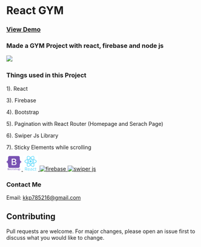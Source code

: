 # React GYM

<h3><a href="https://kkp785216.github.io/gym-react">View Demo</a></h3>

### Made a GYM Project with react, firebase and node js

<img src="https://i.imgur.com/M5A14c6.png" />

### Things used in this Project
<p>1). React</p>
<p>3). Firebase</p>
<p>4). Bootstrap</p>
<p>5). Pagination with React Router (Homepage and Serach Page)
<p>6). Swiper Js Library</p>
<p>7). Sticky Elements while scrolling</p>

<p align="left">
    <a href="https://getbootstrap.com" target="_blank" rel="noreferrer">
    <img src="https://raw.githubusercontent.com/devicons/devicon/master/icons/bootstrap/bootstrap-plain-wordmark.svg" alt="bootstrap" width="40" height="40"/> 
    </a>
    <a href="https://reactjs.org/" target="_blank" rel="noreferrer"> 
    <img src="https://raw.githubusercontent.com/devicons/devicon/master/icons/react/react-original-wordmark.svg" alt="react" width="40" height="40"/> 
    </a>
    <a href="https://firebase.google.com/" target="_blank" rel="noreferrer">
    <img src="https://www.vectorlogo.zone/logos/firebase/firebase-icon.svg" alt="firebase" width="40" height="40"/>
  </a>
    <a href="https://swiperjs.com/" target="_blank" rel="noreferrer">
    <img src="https://cms-assets.tutsplus.com/uploads/users/780/posts/39427/image-upload/68747470733a2f2f6769746875622e7375726d6f6e2e6d652f696d616765732f636f6d6d6f6e2f7377697065722d6c6f676f2e737667.svg" alt="swiper js" width="40" height="40"/>
  </a>
</p>

### Contact Me
<p>Email: <a href="mailto:kkp785216@gmail.com">kkp785216@gmail.com</a></p>

## Contributing
Pull requests are welcome. For major changes, please open an issue first to discuss what you would like to change.
